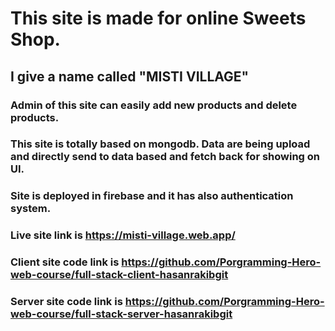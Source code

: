 # This site is made for online Sweets Shop.
## I give a name called "MISTI VILLAGE"
### Admin of this site can easily add new products and delete products.
### This site is totally based on mongodb. Data are being upload and directly send to data based and fetch back for showing on UI. 
### Site is deployed in firebase and it has also authentication system.
### Live site link is https://misti-village.web.app/
### Client site code link is https://github.com/Porgramming-Hero-web-course/full-stack-client-hasanrakibgit
### Server site code link is https://github.com/Porgramming-Hero-web-course/full-stack-server-hasanrakibgit




